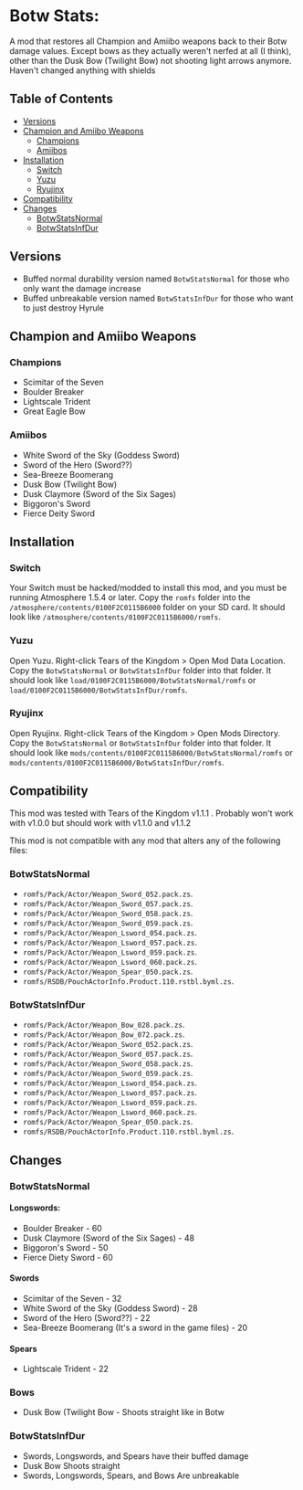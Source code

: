 # Botw Stats:
A mod that restores all Champion and Amiibo weapons back to their Botw damage values.
Except bows as they actually weren't nerfed at all (I think), other than the Dusk Bow (Twilight Bow) not shooting light arrows anymore.
Haven't changed anything with shields

## Table of Contents

- [Versions](#versions)
- [Champion and Amiibo Weapons](#championandamiiboweapons)
   - [Champions](#champions)
   - [Amiibos](#amiibos)
- [Installation](#installation)
  - [Switch](#switch)
  - [Yuzu](#yuzu)
  - [Ryujinx](#ryujinx)
- [Compatibility](#compatibility)
- [Changes](#changes)
   - [BotwStatsNormal](#botwstatsnormal)
   - [BotwStatsInfDur](#botwstatsinfdur)

## Versions

- Buffed normal durability version named `BotwStatsNormal` for those who only want the damage increase
- Buffed unbreakable version named `BotwStatsInfDur` for those who want to just destroy Hyrule

## Champion and Amiibo Weapons

### Champions

- Scimitar of the Seven
- Boulder Breaker
- Lightscale Trident
- Great Eagle Bow

### Amiibos

- White Sword of the Sky (Goddess Sword)
- Sword of the Hero (Sword??)
- Sea-Breeze Boomerang
- Dusk Bow (Twilight Bow)
- Dusk Claymore (Sword of the Six Sages)
- Biggoron's Sword
- Fierce Deity Sword

## Installation

### Switch

Your Switch must be hacked/modded to install this mod, and you must be running
Atmosphere 1.5.4 or later. Copy the `romfs` folder into the
`/atmosphere/contents/0100F2C0115B6000` folder on your SD card. It should look
like `/atmosphere/contents/0100F2C0115B6000/romfs`.

### Yuzu

Open Yuzu. Right-click Tears of the Kingdom > Open Mod Data Location. Copy the
`BotwStatsNormal` or `BotwStatsInfDur` folder into that folder. It should look like
`load/0100F2C0115B6000/BotwStatsNormal/romfs` or `load/0100F2C0115B6000/BotwStatsInfDur/romfs`.

### Ryujinx

Open Ryujinx. Right-click Tears of the Kingdom > Open Mods Directory. Copy the
`BotwStatsNormal` or `BotwStatsInfDur` folder into that folder. It should look like
`mods/contents/0100F2C0115B6000/BotwStatsNormal/romfs` or `mods/contents/0100F2C0115B6000/BotwStatsInfDur/romfs`.

## Compatibility

This mod was tested with Tears of the Kingdom v1.1.1 . Probably won't work with v1.0.0 but should work with v1.1.0 and v1.1.2

This mod is not compatible with any mod that alters any of the following files:
### BotwStatsNormal
- `romfs/Pack/Actor/Weapon_Sword_052.pack.zs`.
- `romfs/Pack/Actor/Weapon_Sword_057.pack.zs`.
- `romfs/Pack/Actor/Weapon_Sword_058.pack.zs`.
- `romfs/Pack/Actor/Weapon_Sword_059.pack.zs`.
- `romfs/Pack/Actor/Weapon_Lsword_054.pack.zs`.
- `romfs/Pack/Actor/Weapon_Lsword_057.pack.zs`.
- `romfs/Pack/Actor/Weapon_Lsword_059.pack.zs`.
- `romfs/Pack/Actor/Weapon_Lsword_060.pack.zs`.
- `romfs/Pack/Actor/Weapon_Spear_050.pack.zs`.
- `romfs/RSDB/PouchActorInfo.Product.110.rstbl.byml.zs`.
### BotwStatsInfDur
- `romfs/Pack/Actor/Weapon_Bow_028.pack.zs`.
- `romfs/Pack/Actor/Weapon_Bow_072.pack.zs`.
- `romfs/Pack/Actor/Weapon_Sword_052.pack.zs`.
- `romfs/Pack/Actor/Weapon_Sword_057.pack.zs`.
- `romfs/Pack/Actor/Weapon_Sword_058.pack.zs`.
- `romfs/Pack/Actor/Weapon_Sword_059.pack.zs`.
- `romfs/Pack/Actor/Weapon_Lsword_054.pack.zs`.
- `romfs/Pack/Actor/Weapon_Lsword_057.pack.zs`.
- `romfs/Pack/Actor/Weapon_Lsword_059.pack.zs`.
- `romfs/Pack/Actor/Weapon_Lsword_060.pack.zs`.
- `romfs/Pack/Actor/Weapon_Spear_050.pack.zs`.
- `romfs/RSDB/PouchActorInfo.Product.110.rstbl.byml.zs`.

## Changes
### BotwStatsNormal

#### Longswords:
- Boulder Breaker - 60
- Dusk Claymore (Sword of the Six Sages) - 48
- Biggoron's Sword - 50
- Fierce Diety Sword - 60

#### Swords
- Scimitar of the Seven - 32
- White Sword of the Sky (Goddess Sword) - 28
- Sword of the Hero (Sword??) - 22
- Sea-Breeze Boomerang (It's a sword in the game files) - 20

#### Spears
- Lightscale Trident - 22

### Bows
- Dusk Bow (Twilight Bow - Shoots straight like in Botw

### BotwStatsInfDur
- Swords, Longswords, and Spears have their buffed damage
- Dusk Bow Shoots straight
- Swords, Longswords, Spears, and Bows Are unbreakable
